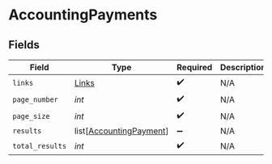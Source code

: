 # AccountingPayments


## Fields

| Field                                                               | Type                                                                | Required                                                            | Description                                                         |
| ------------------------------------------------------------------- | ------------------------------------------------------------------- | ------------------------------------------------------------------- | ------------------------------------------------------------------- |
| `links`                                                             | [Links](../../models/shared/links.md)                               | :heavy_check_mark:                                                  | N/A                                                                 |
| `page_number`                                                       | *int*                                                               | :heavy_check_mark:                                                  | N/A                                                                 |
| `page_size`                                                         | *int*                                                               | :heavy_check_mark:                                                  | N/A                                                                 |
| `results`                                                           | list[[AccountingPayment](../../models/shared/accountingpayment.md)] | :heavy_minus_sign:                                                  | N/A                                                                 |
| `total_results`                                                     | *int*                                                               | :heavy_check_mark:                                                  | N/A                                                                 |